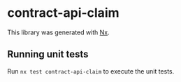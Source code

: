# contract-api-claim

This library was generated with [Nx](https://nx.dev).

## Running unit tests

Run `nx test contract-api-claim` to execute the unit tests.
